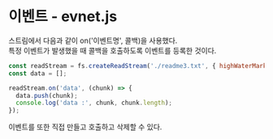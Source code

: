 # 이벤트 - evnet.js
스트림에서 다음과 같이 on('이벤트명', 콜백)을 사용했다.  
특정 이벤트가 발생했을 때 콜백을 호출하도록 이벤트를 등록한 것이다.

```js
const readStream = fs.createReadStream('./readme3.txt', { highWaterMark: 16 });
const data = [];

readStream.on('data', (chunk) => {
  data.push(chunk);
  console.log('data :', chunk, chunk.length);
});

```

이벤트를 또한 직접 만들고 호출하고 삭제할 수 있다.